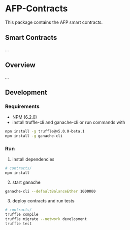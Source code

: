 # AFP-Contracts

This package contains the AFP smart contracts.

## Smart Contracts

...

## Overview

...

## Development

### Requirements
- NPM (6.2.0)
- install truffle-cli and ganache-cli or run commands with 
```sh
npm install -g truffle@v5.0.0-beta.1
npm install -g ganache-cli
```

### Run
1. install dependencies
```sh
# contracts/
npm install
```

2. start ganache
```sh
ganache-cli --defaultBalanceEther 1000000
```

3. deploy contracts and run tests
```sh
# contracts/
truffle compile
truffle migrate --network development
truffle test
```
